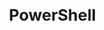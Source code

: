 ---
title: PowerShell
menu:
  sidebar:
    name: PowerShell
    identifier: powershell
    weight: 400
---